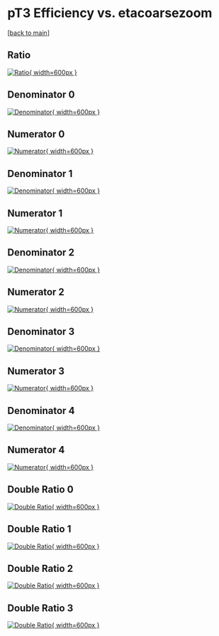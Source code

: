 # pT3 Efficiency vs. etacoarsezoom

[[back to main](./)]



## Ratio

[![Ratio](../mtv/var/pT3_base_321_1_eff_etacoarsezoom.png){ width=600px }](../mtv/var/pT3_base_321_1_eff_etacoarsezoom.pdf)

## Denominator 0

[![Denominator](../mtv/den/pT3_base_321_1_eff_etacoarsezoom_den0.png){ width=600px }](../mtv/den/pT3_base_321_1_eff_etacoarsezoom_den0.pdf)

## Numerator 0

[![Numerator](../mtv/num/pT3_base_321_1_eff_etacoarsezoom_num0.png){ width=600px }](../mtv/num/pT3_base_321_1_eff_etacoarsezoom_num0.pdf)

## Denominator 1

[![Denominator](../mtv/den/pT3_base_321_1_eff_etacoarsezoom_den1.png){ width=600px }](../mtv/den/pT3_base_321_1_eff_etacoarsezoom_den1.pdf)

## Numerator 1

[![Numerator](../mtv/num/pT3_base_321_1_eff_etacoarsezoom_num1.png){ width=600px }](../mtv/num/pT3_base_321_1_eff_etacoarsezoom_num1.pdf)

## Denominator 2

[![Denominator](../mtv/den/pT3_base_321_1_eff_etacoarsezoom_den2.png){ width=600px }](../mtv/den/pT3_base_321_1_eff_etacoarsezoom_den2.pdf)

## Numerator 2

[![Numerator](../mtv/num/pT3_base_321_1_eff_etacoarsezoom_num2.png){ width=600px }](../mtv/num/pT3_base_321_1_eff_etacoarsezoom_num2.pdf)

## Denominator 3

[![Denominator](../mtv/den/pT3_base_321_1_eff_etacoarsezoom_den3.png){ width=600px }](../mtv/den/pT3_base_321_1_eff_etacoarsezoom_den3.pdf)

## Numerator 3

[![Numerator](../mtv/num/pT3_base_321_1_eff_etacoarsezoom_num3.png){ width=600px }](../mtv/num/pT3_base_321_1_eff_etacoarsezoom_num3.pdf)

## Denominator 4

[![Denominator](../mtv/den/pT3_base_321_1_eff_etacoarsezoom_den4.png){ width=600px }](../mtv/den/pT3_base_321_1_eff_etacoarsezoom_den4.pdf)

## Numerator 4

[![Numerator](../mtv/num/pT3_base_321_1_eff_etacoarsezoom_num4.png){ width=600px }](../mtv/num/pT3_base_321_1_eff_etacoarsezoom_num4.pdf)

## Double Ratio 0

[![Double Ratio](../mtv/ratio/pT3_base_321_1_eff_etacoarsezoom_ratio0.png){ width=600px }](../mtv/ratio/pT3_base_321_1_eff_etacoarsezoom_ratio0.pdf)

## Double Ratio 1

[![Double Ratio](../mtv/ratio/pT3_base_321_1_eff_etacoarsezoom_ratio1.png){ width=600px }](../mtv/ratio/pT3_base_321_1_eff_etacoarsezoom_ratio1.pdf)

## Double Ratio 2

[![Double Ratio](../mtv/ratio/pT3_base_321_1_eff_etacoarsezoom_ratio2.png){ width=600px }](../mtv/ratio/pT3_base_321_1_eff_etacoarsezoom_ratio2.pdf)

## Double Ratio 3

[![Double Ratio](../mtv/ratio/pT3_base_321_1_eff_etacoarsezoom_ratio3.png){ width=600px }](../mtv/ratio/pT3_base_321_1_eff_etacoarsezoom_ratio3.pdf)

